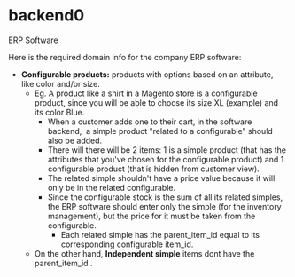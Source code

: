 # backend0
ERP Software


Here is the required domain info for the company ERP software:
- **Configurable products:** products with options based on an attribute, like color and/or size.
  - Eg. A product like a shirt in a Magento store is a configurable product, since you will be able to choose its size XL (example) and its color Blue.
    - When a customer adds one to their cart, in the software backend,  a simple product "related to a configurable" should also be added. 
    - There will there will be 2 items: 1 is a simple product (that has the attributes that you've chosen for the configurable product) and 1 configurable product (that is hidden from customer view).
    - The related simple shouldn't have a price value because it will only be in the related configurable.
    - Since the configurable stock is the sum of all its related simples, the ERP software should enter only the simple (for the inventory management), but the price for it must be taken from the configurable.
      - Each related simple has the parent_item_id equal to its corresponding configurable item_id.
  - On the other hand, **Independent simple** items dont have the parent_item_id .
